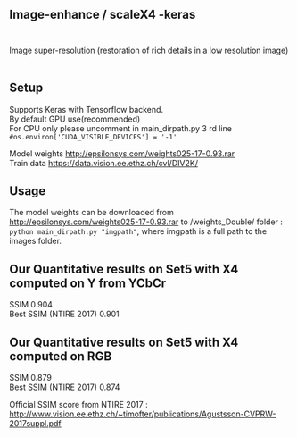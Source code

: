##  Image-enhance / scaleX4 -keras<br><br>
Image super-resolution (restoration of rich details in a low resolution image) <br><br>

##  Setup

Supports Keras with  Tensorflow backend.<br> 
By default GPU use(recommended) <br>
For CPU only please uncomment in main_dirpath.py 3 rd line <br> ` #os.environ['CUDA_VISIBLE_DEVICES'] = '-1' `

Model weights http://epsilonsys.com/weights025-17-0.93.rar<br>
Train data https://data.vision.ee.ethz.ch/cvl/DIV2K/

## Usage
The model weights can be downloaded from http://epsilonsys.com/weights025-17-0.93.rar to /weights_Double/ folder :<br>
`python main_dirpath.py "imgpath"`, where imgpath is a full path to the images folder.



##  Our Quantitative results on Set5 with X4 computed on Y from YCbCr
SSIM  0.904<br>
Best SSIM (NTIRE 2017) 0.901<br>

##  Our Quantitative results on Set5 with X4 computed on RGB
SSIM  0.879<br>
Best SSIM (NTIRE 2017) 0.874<br>

Official SSIM score from  NTIRE 2017 :<br>
http://www.vision.ee.ethz.ch/~timofter/publications/Agustsson-CVPRW-2017suppl.pdf


